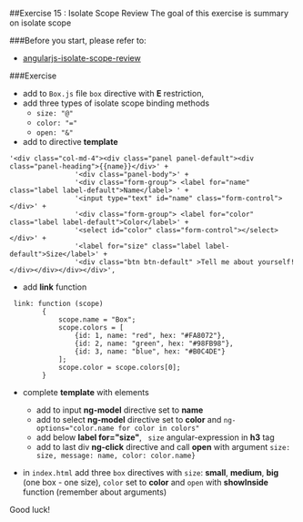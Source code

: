 ##Exercise 15 : Isolate Scope Review
The goal of this exercise is summary on isolate scope

###Before you start, please refer to:
* [angularjs-isolate-scope-review](https://egghead.io/lessons/angularjs-isolate-scope-review)

###Exercise
* add to ```Box.js``` file ```box``` directive with  **E** restriction,
* add three types of isolate scope binding methods
    * ```size: "@"```
    * ```color: "="```
    * ```open: "&"```
* add to directive **template**
```
'<div class="col-md-4"><div class="panel panel-default"><div class="panel-heading">{{name}}</div>' +
                '<div class="panel-body">' +
                '<div class="form-group"> <label for="name" class="label label-default">Name</label> ' +
                '<input type="text" id="name" class="form-control"></div>' +
                '<div class="form-group"> <label for="color" class="label label-default">Color</label>' +
                '<select id="color" class="form-control"></select></div>' +
                '<label for="size" class="label label-default">Size</label>' +
                '<div class="btn btn-default" >Tell me about yourself!</div></div></div></div>',
```
 
* add **link** function
```
 link: function (scope)
        {
            scope.name = "Box";
            scope.colors = [
                {id: 1, name: "red", hex: "#FA8072"},
                {id: 2, name: "green", hex: "#98FB98"},
                {id: 3, name: "blue", hex: "#B0C4DE"}
            ];
            scope.color = scope.colors[0];
        }
```

* complete **template** with elements
    * add to input **ng-model** directive set to **name**
    * add to select **ng-model** directive set to **color** and ```ng-options="color.name for color in colors"```
    * add below **label for="size"**, ``` size``` angular-expression in **h3** tag
    * add to last div **ng-click** directive and call **open** with argument ```size: size, message: name, color: color.name}```

* in ```index.html``` add three ```box``` directives with  ```size```: **small**, **medium**, **big** (one box - one size), ```color``` set to **color** and ```open``` with  **showInside** function (remember about arguments)

Good luck!
